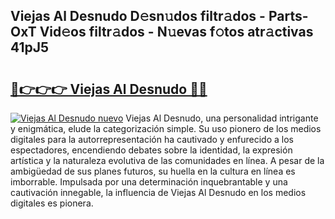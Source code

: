## Viejas Al Desnudo D𝚎sn𝚞dos filtr𝚊dos - Parts-OxT Vid𝚎os filtr𝚊dos - N𝚞evas f𝚘tos atr𝚊ctivas 41pJ5

# <h2><a href="http://mbcmq7.tromn.icu/?c=Viejas+Al+Desnudo">🔗👉👉👉 Viejas Al Desnudo 🔗🔗</a></h2>

[![Viejas Al Desnudo nuevo](https://i.imgur.com/pEAQMta.gif)](http://mbcmq7.tromn.icu/?c=Viejas+Al+Desnudo)
Viejas Al Desnudo, una personalidad intrigante y enigmática, elude la categorización simple. Su uso pionero de los medios digitales para la autorrepresentación ha cautivado y enfurecido a los espectadores, encendiendo debates sobre la identidad, la expresión artística y la naturaleza evolutiva de las comunidades en línea. A pesar de la ambigüedad de sus planes futuros, su huella en la cultura en línea es imborrable. Impulsada por una determinación inquebrantable y una cautivación innegable, la influencia de Viejas Al Desnudo en los medios digitales es pionera.
